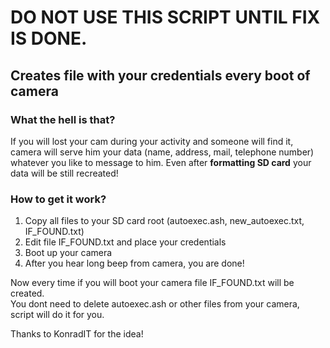 # DO NOT USE THIS SCRIPT UNTIL FIX IS DONE.

## Creates file with your credentials every boot of camera

### What the hell is that?  

If you will lost your cam during your activity and someone will find it, camera will serve him your data (name, address, mail, telephone number) whatever you like to message to him.
Even after **formatting SD card** your data will be still recreated!

### How to get it work?

1. Copy all files to your SD card root (autoexec.ash, new_autoexec.txt, IF_FOUND.txt)
2. Edit file IF_FOUND.txt and place your credentials
3. Boot up your camera
4. After you hear long beep from camera, you are done!

Now every time if you will boot your camera file IF_FOUND.txt will be created.  
You dont need to delete autoexec.ash or other files from your camera, script will do it for you.

Thanks to KonradIT for the idea!
